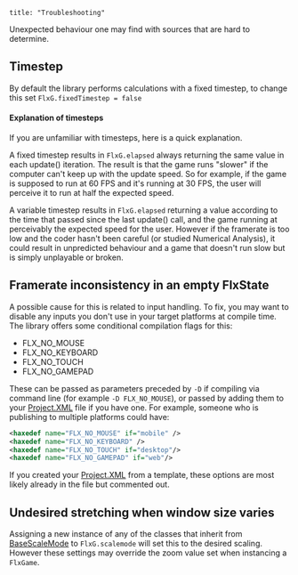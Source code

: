 ```
title: "Troubleshooting"
```
Unexpected behaviour one may find with sources that are hard to determine.

## Timestep

By default the library performs calculations with a fixed timestep, to change this set `FlxG.fixedTimestep = false`

#### Explanation of timesteps

If you are unfamiliar with timesteps, here is a quick explanation.

A fixed timestep results in `FlxG.elapsed` always returning the same value in each update() iteration. The result is that the game runs "slower" if the computer can't keep up with the update speed. So for example, if the game is supposed to run at 60 FPS and it's running at 30 FPS, the user will perceive it to run at half the expected speed.

A variable timestep results in `FlxG.elapsed` returning a value according to the time that passed since the last update() call, and the game running at perceivably the expected speed for the user. However if the framerate is too low and the coder hasn't been careful (or studied Numerical Analysis), it could result in unpredicted behaviour and a game that doesn't run slow but is simply unplayable or broken.

## Framerate inconsistency in an empty FlxState

A possible cause for this is related to input handling. To fix, you may want to disable any inputs you don't use in your target platforms at compile time.
The library offers some conditional compilation flags for this:
* FLX_NO_MOUSE
* FLX_NO_KEYBOARD
* FLX_NO_TOUCH
* FLX_NO_GAMEPAD

These can be passed as parameters preceded by `-D` if compiling via command line (for example `-D FLX_NO_MOUSE`), or passed by adding them to your [Project.XML](documentation/openfl-project-xml-format/) file if you have one. For example, someone who is publishing to multiple platforms could have:

``` xml
<haxedef name="FLX_NO_MOUSE" if="mobile" />
<haxedef name="FLX_NO_KEYBOARD" />
<haxedef name="FLX_NO_TOUCH" if="desktop"/>
<haxedef name="FLX_NO_GAMEPAD" if="web"/>
```
If you created your [Project.XML](documentation/openfl-project-xml-format/) from a template, these options are most likely already in the file but commented out.

## Undesired stretching when window size varies

Assigning a new instance of any of the classes that inherit from [BaseScaleMode](http://api.haxeflixel.com/flixel/system/scaleModes/BaseScaleMode.html) to `FlxG.scalemode` will set this to the desired scaling. However these settings may override the zoom value set when instancing a `FlxGame`.
